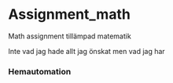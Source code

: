 # Assignment_math
Math assignment tillämpad matematik

Inte vad jag hade allt jag önskat men vad jag har

### Hemautomation
